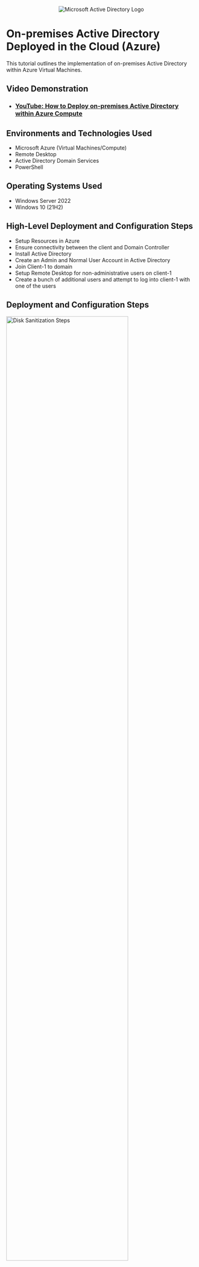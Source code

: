 <p align="center">
<img src="https://i.imgur.com/pU5A58S.png" alt="Microsoft Active Directory Logo"/>
</p>

<h1>On-premises Active Directory Deployed in the Cloud (Azure)</h1>
This tutorial outlines the implementation of on-premises Active Directory within Azure Virtual Machines.<br />


<h2>Video Demonstration</h2>

- ### [YouTube: How to Deploy on-premises Active Directory within Azure Compute](https://www.youtube.com)

<h2>Environments and Technologies Used</h2>

- Microsoft Azure (Virtual Machines/Compute)
- Remote Desktop
- Active Directory Domain Services
- PowerShell

<h2>Operating Systems Used </h2>

- Windows Server 2022
- Windows 10 (21H2)

<h2>High-Level Deployment and Configuration Steps</h2>

- Setup Resources in Azure
- Ensure connectivity between the client and Domain Controller
- Install Active Directory
- Create an Admin and Normal User Account in Active Directory
- Join Client-1 to domain
- Setup Remote Desktop for non-administrative users on client-1
- Create a bunch of additional users and attempt to log into client-1 with one of the users

<h2>Deployment and Configuration Steps</h2>

<p>
<img src="https://i.imgur.com/SyvinMi.png" height="80%" width="80%" alt="Disk Sanitization Steps"/>
</p>
<p>
Create a Domain Controller Virtual Machine (Windows Server 2022) named DC-1 and a Client Virtual Machine (Windows 10) named Client-1. Make sure both are created in the same Resource Group and Virtual Network. Set the Domain Controller's NIC Private IP Address to be static.
</p>
<br />
  
<p>
<img src="https://i.imgur.com/LaOiszY.png" height="80%" width="80%" alt="Disk Sanitization Steps"/>
</p>
<p>
Ensure connectivity between the client and Domain Controller: Login to Cleint-1 with Remote Desktop, open Command Prompt, and ping DC-1's private IP address with "ping -t<IP address>. This will enable a perpetual ping. Login to the Domain Controller and enable ICMPv4 in the local Windows Firewall. Check back at Client-1 to see the ping succeed.
</p>
<br />

<p>
<img src="https://i.imgur.com/2qXyRHv.png" height="80%" width="80%" alt="Disk Sanitization Steps"/>
</p>
<p>
Install Active Directory_1: Open Remote Desktop Connection and login to DC-1 with the credentials created in Microsoft Azure.
</p>
<br />

<p>
<img src="https://i.imgur.com/BMmnHU1.png" height="80%" width="80%" alt="Disk Sanitization Steps"/>
</p>
<p>
Inside DC-1, open Server Manager and click on "Add Roles and Features"
</p>
<br />

<p>
<img src="https://i.imgur.com/dM10kNk.png" height="80%" width="80%" alt="Disk Sanitization Steps"/>
</p>
<p>
when the installation window pops up, click next -> Ensure the destination Server is DC-1 and click next -> Check the Active Directory Domain Services box and click next. 
</p>
<br />

<p>
<img src="https://i.imgur.com/WNazZiH.png" height="80%" width="80%" alt="Disk Sanitization Steps"/>
</p>
<p>
After the Active Directory box is checked, click next through the process and install
</p>
<br />

<p>
<img src="https://i.imgur.com/BMmnHU1.png" height="80%" width="80%" alt="Disk Sanitization Steps"/>
</p>
<p>
Inside DC-1, open Server Manager and click on "Add Roles and Features"
</p>
<br />

<p>
<img src="https://i.imgur.com/BMmnHU1.png" height="80%" width="80%" alt="Disk Sanitization Steps"/>
</p>
<p>
Inside DC-1, open Server Manager and click on "Add Roles and Features"
</p>
<br />

<p>
<img src="https://i.imgur.com/BMmnHU1.png" height="80%" width="80%" alt="Disk Sanitization Steps"/>
</p>
<p>
Inside DC-1, open Server Manager and click on "Add Roles and Features"
</p>
<br />

<p>
<img src="https://i.imgur.com/BMmnHU1.png" height="80%" width="80%" alt="Disk Sanitization Steps"/>
</p>
<p>
Inside DC-1, open Server Manager and click on "Add Roles and Features"
</p>
<br />
